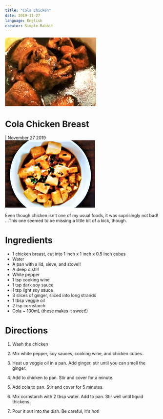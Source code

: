 ```yaml
---
title: "Cola Chicken"
date: 2019-11-27
language: English
creator: Simple Rabbit
---
```


<link rel="stylesheet" type="text/css" media="all" href="post-index.css" />

<div class ="postBanner">
  <img src="/../../../images/posts/chicken_1.jpg">
  <div class ="postTitle">
     <h1>Cola Chicken Breast</h1>
     <h0> | November 27 2019</h0>
  </div>
</div>
               
<div class="rabbitComment">
  <img src="/../../../images/posts/tofu_1.png" alt="Tofu">
  <p>Even though chicken isn't one of my usual foods, it was suprisingly not bad! ...This one seemed to be missing a little bit of a kick, though.</p>
</div>

# Ingredients
* 1 chicken breast, cut into 1 inch x 1 inch x 0.5 inch cubes
* Water
* A pan with a lid, sieve, and stove!!
* A deep dish!!
* White pepper
* 1 tsp cooking wine
* 1 tsp dark soy sauce
* 1 tsp light soy sauce
* 3 slices of ginger, sliced into long strands
* 1 tbsp veggie oil
* 2 tsp cornstarch
* Cola ~ 100mL (these makes it sweet!)

# Directions
1. Wash the chicken

2. Mix white pepper, soy sauces, cooking wine, and chicken cubes. 

3. Heat up veggie oil in a pan. Add ginger, stir until you can smell the ginger. 

4. Add to chicken to pan. Stir and cover for a minute. 

5. Add cola to pan. Stir and cover for 5 minutes.

6. Mix cornstarch with 2 tbsp water. Add to pan. Stir well until liquid thickens. 

7. Pour it out into the dish. Be careful, it's hot!
